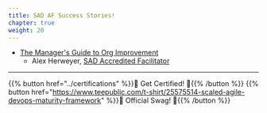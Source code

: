 ```yaml
---
title: SAD AF Success Stories!
chapter: true
weight: 20
---
```


- [The Manager's Guide to Org Improvement](manager-guide)
  - Alex Herweyer, [SAD Accredited Facilitator](../../certifications/advanced-certifications/#scaled-agile-dev-ops-accredited-facilitators)

---

{{% button href="../certifications" %}}🏅 Get Certified! 🏅{{% /button %}}
{{% button href="https://www.teepublic.com/t-shirt/25575514-scaled-agile-devops-maturity-framework" %}}💸 Official Swag! 💸{{% /button %}}
